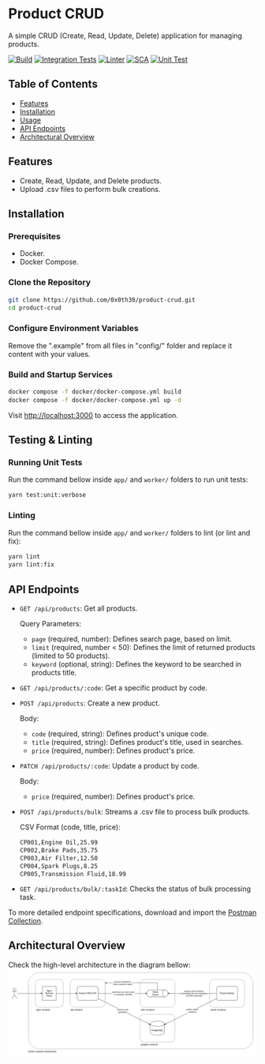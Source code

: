 # Product CRUD

A simple CRUD (Create, Read, Update, Delete) application for managing products.

[![Build](https://github.com/0x0th30/product-crud/actions/workflows/build.yml/badge.svg)](https://github.com/0x0th30/product-crud/actions/workflows/build.yml)
[![Integration Tests](https://github.com/0x0th30/product-crud/actions/workflows/integration-tests.yml/badge.svg)](https://github.com/0x0th30/product-crud/actions/workflows/integration-tests.yml)
[![Linter](https://github.com/0x0th30/product-crud/actions/workflows/linter.yml/badge.svg)](https://github.com/0x0th30/product-crud/actions/workflows/linter.yml)
[![SCA](https://github.com/0x0th30/product-crud/actions/workflows/sca.yml/badge.svg)](https://github.com/0x0th30/product-crud/actions/workflows/sca.yml)
[![Unit Test](https://github.com/0x0th30/product-crud/actions/workflows/unit-tests.yml/badge.svg)](https://github.com/0x0th30/product-crud/actions/workflows/unit-tests.yml)

## Table of Contents

- [Features](#features)
- [Installation](#installation)
- [Usage](#usage)
- [API Endpoints](#api-endpoints)
- [Architectural Overview](#architectural-overview)

## Features

- Create, Read, Update, and Delete products.
- Upload .csv files to perform bulk creations.

## Installation

### Prerequisites

- Docker.
- Docker Compose.

### Clone the Repository

```bash
git clone https://github.com/0x0th30/product-crud.git
cd product-crud
```

### Configure Environment Variables

Remove the ".example" from all files in "config/" folder and replace it content with your values.

### Build and Startup Services

```bash
docker compose -f docker/docker-compose.yml build
docker compose -f docker/docker-compose.yml up -d
```
Visit [http://localhost:3000](http://localhost:3000) to access the application.

## Testing & Linting

### Running Unit Tests
Run the command bellow inside `app/` and `worker/` folders to run unit tests:
```bash
yarn test:unit:verbose
```

### Linting
Run the command bellow inside `app/` and `worker/` folders to lint (or lint and fix):
```bash
yarn lint
yarn lint:fix
```

## API Endpoints

- `GET /api/products`: Get all products.

    Query Parameters:
    - `page` (required, number): Defines search page, based on limit.
    - `limit` (required, number < 50): Defines the limit of returned products (limited to 50 products).
    - `keyword` (optional, string): Defines the keyword to be searched in products title.

- `GET /api/products/:code`: Get a specific product by code.
- `POST /api/products`: Create a new product.

    Body:
    - `code` (required, string): Defines product's unique code.
    - `title` (required, string): Defines product's title, used in searches.
    - `price` (required, number): Defines product's price.

- `PATCH /api/products/:code`: Update a product by code.

    Body:
    - `price` (required, number): Defines product's price.

- `POST /api/products/bulk`: Streams a .csv file to process bulk products.

    CSV Format (code, title, price):
    ```csv
    CP001,Engine Oil,25.99
    CP002,Brake Pads,35.75
    CP003,Air Filter,12.50
    CP004,Spark Plugs,8.25
    CP005,Transmission Fluid,18.99
    ```

- `GET /api/products/bulk/:taskId`: Checks the status of bulk processing task.

To more detailed endpoint specifications, download and import the [Postman Collection](docs/product-crud.postman_collection.json).

## Architectural Overview

Check the high-level architecture in the diagram bellow:
![image](docs/product-crud.architecture.png)
